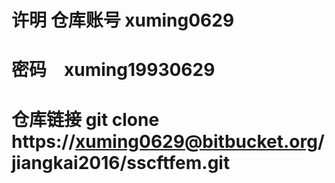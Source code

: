 
# 许明 仓库账号 xuming0629
# 密码　xuming19930629

# 仓库链接 git clone https://xuming0629@bitbucket.org/jiangkai2016/sscftfem.git
